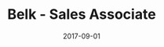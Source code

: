 ---
type: "job"
date: "2017-09-01"
title: "Belk - Sales Associate"
website: "https://belk.com"
techStack: "Cash Register, Customer Service, Inventory, Stocking"
termInMonths: 5
---